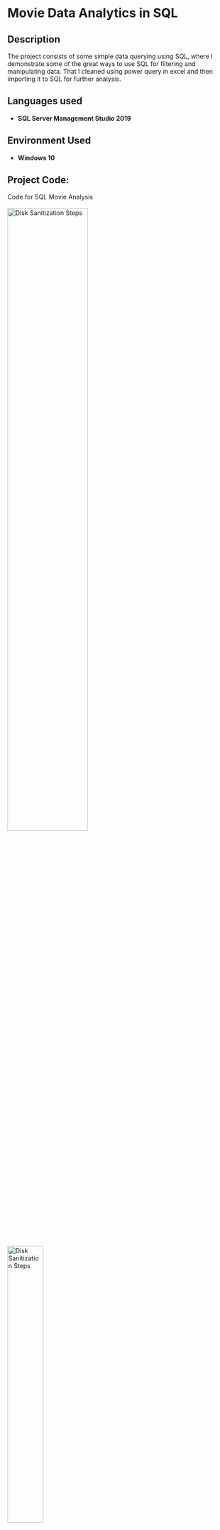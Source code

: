 <h1>Movie Data Analytics in SQL</h1>

<h2>Description</h2>
The project consists of some simple data querying using SQL, where I demonstrate some of the great ways to use SQL for filtering and manipulating data. That I cleaned using power query in excel and then importing it to SQL for further analysis.
<br />


<h2>Languages used</h2>

- <b>SQL Server Management Studio 2019</b> 

<h2>Environment Used </h2>

- <b>Windows 10</b>

<h2>Project Code:</h2>

<p align="Left">
Code for SQL Movie Analysis<br/>
<br />
<img src="https://i.imgur.com/FPth5Bi.png" height="60%" width="60%" alt="Disk Sanitization Steps"/>
<img src="https://i.imgur.com/Ztdhst9.png" height="40%" width="40%" alt="Disk Sanitization Steps"/>
<br />
 
Using the between function and a subquery<br/>
<br />
<img src="https://i.imgur.com/0h0IPLm.png" height="80%" width="80%" alt="Disk Sanitization Steps"/>
<img src="https://i.imgur.com/90OLJHn.png" height="20%" width="20%" alt="Disk Sanitization Steps"/>
<br />


Using the aggregate functions<br/>
<br />
<img src="https://i.imgur.com/OymD3G6.png" height="50%" width="55%" alt="Disk Sanitization Steps"/>
<img src="https://i.imgur.com/EpmjWdV.png" height="40%" width="40%" alt="Disk Sanitization Steps"/>
<br />
</p>

<!--
 ```diff
- text in red
+ text in green
! text in orange
# text in gray
@@ text in purple (and bold)@@
```
--!>
